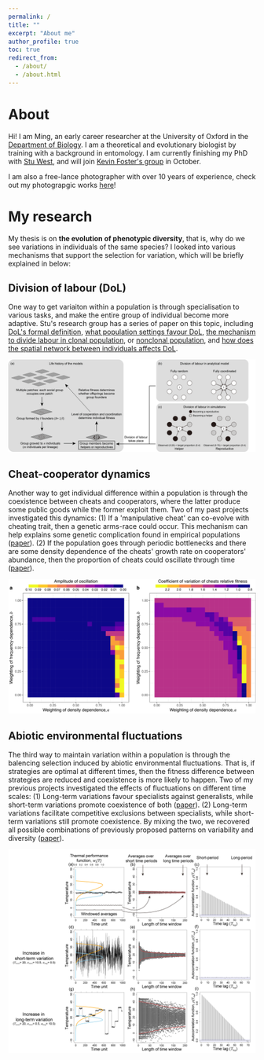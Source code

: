 ```yaml
---
permalink: /
title: ""
excerpt: "About me"
author_profile: true
toc: true
redirect_from: 
  - /about/
  - /about.html
---
```


About
=====
Hi! I am Ming, an early career researcher at the University of Oxford in the [Department of Biology](https://www.biology.ox.ac.uk/). I am a theoretical and evolutionary biologist by training with a background in entomology. I am currently finishing my PhD with [Stu West](http://zoo-web02.zoo.ox.ac.uk/group/west/), and will join [Kevin Foster's group](https://zoo-kfoster.zoo.ox.ac.uk/) in October.

I am also a free-lance photographer with over 10 years of experience, check out my photograpgic works [here](https://mingpapilio.myportfolio.com/digital/)!

My research
=====
My thesis is on **the evolution of phenotypic diversity**, that is, why do we see variations in individuals of the same species? I looked into various mechanisms that support the selection for variation, which will be briefly explained in below:

Division of labour (DoL)
-----
One way to get variaiton within a population is through specialisation to various tasks, and make the entire group of individual become more adaptive. Stu's research group has a series of paper on this topic, including [DoL's formal definition](https://www.nature.com/articles/nrmicro.2016.111), [what population settings favour DoL](https://www.nature.com/articles/s41559-018-0564-9), [the mechanism to divide labour in clonal population](https://www.nature.com/articles/s41467-021-27902-4), or [nonclonal population](https://onlinelibrary.wiley.com/doi/full/10.1002/ece3.8067), and [how does the spatial network between individuals affects DoL](https://elifesciences.org/articles/71968).

![alt text](images/DoL_scheme.jpg)

Cheat-cooperator dynamics
-----
Another way to get individual difference within a population is through the coexistence between cheats and cooperators, where the latter produce some public goods while the former exploit them. Two of my past projects investigated this dynamics: (1) If a 'manipulative cheat' can co-evolve with cheating trait, then a genetic arms-race could occur. This mechanism can help explains some genetic complication found in empirical populations ([paper](https://elifesciences.org/articles/80611)). (2) If the population goes through periodic bottlenecks and there are some density dependence of the cheats' growth rate on cooperators' abundance, then the proportion of cheats could oscillate through time ([paper](https://academic.oup.com/evlett/advance-article/doi/10.1093/evlett/qrad032/7229477)).

![alt text](images/SimMap.jpg)

Abiotic environmental fluctuations
-----
The third way to maintain variation within a population is through the balencing selection induced by abiotic environmental fluctuations. That is, if strategies are optimal at different times, then the fitness difference between strategies are reduced and coexistence is more likely to happen. Two of my previous projects investigated the effects of fluctuations on different time scales: (1) Long-term variations favour specialists against generalists, while short-term variations promote coexistence of both ([paper](https://royalsocietypublishing.org/doi/full/10.1098/rspb.2019.1623)). (2) Long-term variations facilitate competitive exclusions between specialists, while short-term variations still promote coexistence. By mixing the two, we recovered all possible combinations of previously proposed patterns on variability and diversity ([paper](https://royalsocietypublishing.org/doi/full/10.1098/rspb.2021.1491)).

![alt text](images/TimeScales.jpg)
